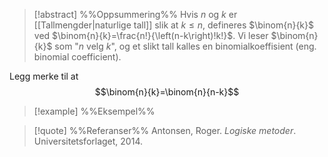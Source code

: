 
> [!abstract] %%Oppsummering%%
> Hvis $n$ og $k$ er [[Tallmengder|naturlige tall]] slik at $k\leqslant n$, defineres $\binom{n}{k}$ ved $\binom{n}{k}=\frac{n!}{\left(n-k\right)!k!}$. Vi leser $\binom{n}{k}$ som "$n$ velg $k$", og et slikt tall kalles en binomialkoeffisient (eng. binomial coefficient).

Legg merke til at $$\binom{n}{k}=\binom{n}{n-k}$$

> [!example] %%Eksempel%%
> 

> [!quote] %%Referanser%%
>Antonsen, Roger. *Logiske metoder*. Universitetsforlaget, 2014.


